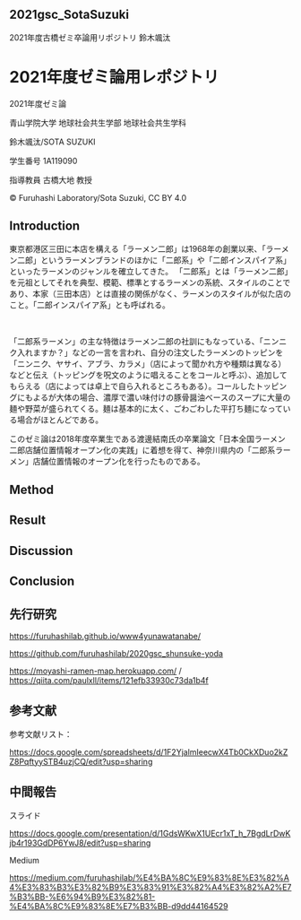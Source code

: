 ## 2021gsc_SotaSuzuki
2021年度古橋ゼミ卒論用リポジトリ 鈴木颯汰
# 2021年度ゼミ論用レポジトリ 

2021年度ゼミ論

青山学院大学 地球社会共生学部 地球社会共生学科

鈴木颯汰/SOTA SUZUKI

学生番号 1A119090

指導教員 古橋大地 教授

© Furuhashi Laboratory/Sota Suzuki, CC BY 4.0

## Introduction

東京都港区三田に本店を構える「ラーメン二郎」は1968年の創業以来、「ラーメン二郎」というラーメンブランドのほかに「二郎系」や「二郎インスパイア系」といったラーメンのジャンルを確立してきた。
「二郎系」とは「ラーメン二郎」を元祖としてそれを典型、模範、標準とするラーメンの系統、スタイルのことであり、本家（三田本店）とは直接の関係がなく、ラーメンのスタイルが似た店のこと。「二郎インスパイア系」とも呼ばれる。

<Br>

「二郎系ラーメン」の主な特徴はラーメン二郎の社訓にもなっている、「ニンニク入れますか？」などの一言を言われ、自分の注文したラーメンのトッピンを「ニンニク、ヤサイ、アブラ、カラメ」（店によって聞かれ方や種類は異なる）などと伝え（トッピングを呪文のように唱えることをコールと呼ぶ）、追加してもらえる（店によっては卓上で自ら入れるところもある）。コールしたトッピングにもよるが大体の場合、濃厚で濃い味付けの豚骨醤油ベースのスープに大量の麺や野菜が盛られてくる。麺は基本的に太く、ごわごわした平打ち麺になっている場合がほとんどである。

このゼミ論は2018年度卒業生である渡邊結南氏の卒業論文「日本全国ラーメン二郎店舗位置情報オープン化の実践」に着想を得て、神奈川県内の「二郎系ラーメン」店舗位置情報のオープン化を行ったものである。
  
  
## Method

## Result

## Discussion

## Conclusion

## 先行研究

https://furuhashilab.github.io/www4yunawatanabe/

https://github.com/furuhashilab/2020gsc_shunsuke-yoda

https://moyashi-ramen-map.herokuapp.com/ / https://qiita.com/paulxll/items/121efb33930c73da1b4f

## 参考文献

参考文献リスト：

https://docs.google.com/spreadsheets/d/1F2YjalmIeecwX4Tb0CkXDuo2kZZ8PqftyySTB4uzjCQ/edit?usp=sharing

## 中間報告

スライド

https://docs.google.com/presentation/d/1GdsWKwX1UEcr1xT_h_7BgdLrDwKjb4r193GdDP6YwJ8/edit?usp=sharing

Medium

https://medium.com/furuhashilab/%E4%BA%8C%E9%83%8E%E3%82%A4%E3%83%B3%E3%82%B9%E3%83%91%E3%82%A4%E3%82%A2%E7%B3%BB-%E6%94%B9%E3%82%81-%E4%BA%8C%E9%83%8E%E7%B3%BB-d9dd44164529

















